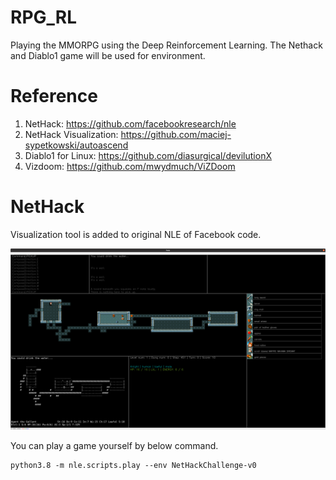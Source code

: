 # RPG_RL
Playing the MMORPG using the Deep Reinforcement Learning. The Nethack and Diablo1 game will be used for environment.

# Reference
1. NetHack: https://github.com/facebookresearch/nle
2. NetHack Visualization: https://github.com/maciej-sypetkowski/autoascend
3. Diablo1 for Linux: https://github.com/diasurgical/devilutionX
4. Vizdoom: https://github.com/mwydmuch/ViZDoom

# NetHack
Visualization tool is added to original NLE of Facebook code.

<img src="image/vis_1.png" width="1000">

You can play a game yourself by below command.

```
python3.8 -m nle.scripts.play --env NetHackChallenge-v0
```
